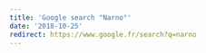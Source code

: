 ```yaml
---
title: 'Google search "Narno"'
date: '2018-10-25'
redirect: https://www.google.fr/search?q=narno
---
```

